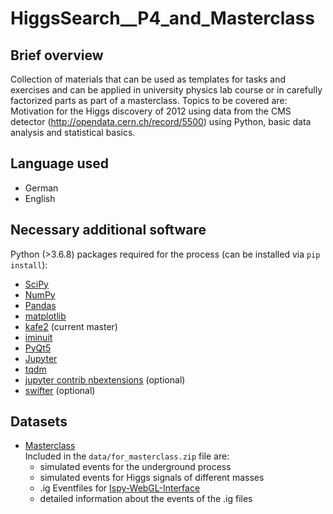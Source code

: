 # HiggsSearch__P4_and_Masterclass

## Brief overview
Collection of materials that can be used as templates for tasks and exercises and can be applied in university physics lab course or in carefully factorized parts as part of a masterclass. Topics to be covered are: Motivation for the Higgs discovery of 2012 using data from the CMS detector (http://opendata.cern.ch/record/5500) using Python, basic data analysis and statistical basics.

## Language used
 - German
 - English


## Necessary additional software
Python (>3.6.8) packages required for the process (can be installed via ``pip install``):
 - [SciPy](https://www.scipy.org/)
 - [NumPy](https://numpy.org/)
 - [Pandas](https://pandas.pydata.org/)
 - [matplotlib](https://matplotlib.org/)
 - [kafe2](https://github.com/dsavoiu/kafe2) (current master)
 - [iminuit](https://iminuit.readthedocs.io/en/latest/)
 - [PyQt5](https://www.riverbankcomputing.com/software/pyqt/intro)
 - [Jupyter](https://jupyter.org/)
 - [tqdm](https://github.com/tqdm/tqdm)
 - [jupyter contrib nbextensions](https://github.com/ipython-contrib/jupyter_contrib_nbextensions) (optional)
 - [swifter](https://github.com/jmcarpenter2/swifter) (optional)
 
 
 ## Datasets
  - <ins>Masterclass</ins>  
    Included in the `data/for_masterclass.zip` file are:
    - simulated events for the underground process
    - simulated events for Higgs signals of different masses
    - .ig Eventfiles for [Ispy-WebGL-Interface](https://ispy-webgl.web.cern.ch/ispy-webgl/)
    - detailed information about the events of the .ig files
